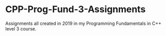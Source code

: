 # CPP-Prog-Fund-3-Assignments
Assignments all created in 2019 in my Programming Fundamentals in C++ level 3 course.
